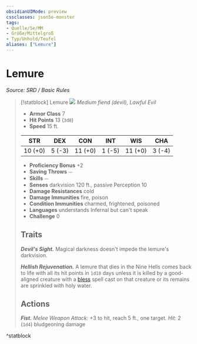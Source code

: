 ```yaml
---
obsidianUIMode: preview
cssclasses: json5e-monster
tags:
- Quelle/5e/MM
- Größe/Mittelgroß
- Typ/Unhold/Teufel
aliases: ["Lemure"]
---
```

# Lemure
*Source: SRD / Basic Rules*  

> [!statblock] Lemure
> ![](compendium/bestiary/fiend/token/lemure.png#token)
> *Medium fiend (devil), Lawful Evil*
> 
> - **Armor Class** 7 
> - **Hit Points** 13 (`3d8`)
> - **Speed** 15 ft.
> 
> |STR|DEX|CON|INT|WIS|CHA|
> |:---:|:---:|:---:|:---:|:---:|:---:|
> |10 (+0)| 5 (-3)|11 (+0)| 1 (-5)|11 (+0)| 3 (-4)|
> 
> - **Proficiency Bonus** +2
> - **Saving Throws** ⏤
> - **Skills** ⏤
> - **Senses** darkvision 120 ft., passive Perception 10
> - **Damage Resistances** cold
> - **Damage Immunities** fire, poison
> - **Condition Immunities** charmed, frightened, poisoned
> - **Languages** understands Infernal but can't speak
> - **Challenge** 0
> 
> ## Traits
> 
> ***Devil's Sight.*** Magical darkness doesn't impede the lemure's darkvision.
> 
> ***Hellish Rejuvenation.*** A lemure that dies in the Nine Hells comes back to life with all its hit points in `1d10` days unless it is killed by a good-aligned creature with a [bless](compendium/spells/bless.md) spell cast on that creature or its remains are sprinkled with holy water.
> 
> ## Actions
> 
> ***Fist.*** *Melee Weapon Attack:* +3 to hit, reach 5 ft., one target. *Hit:* 2 (`1d4`) bludgeoning damage
^statblock